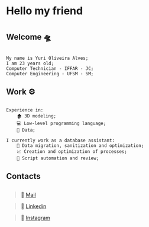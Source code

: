 # Hello my friend <h1>

## Welcome 🛸 <h2>
``` 
My name is Yuri Oliveira Alves; 
I am 23 years old;
Computer Technician - IFFAR - JC;
Computer Engineering - UFSM - SM;
```
## Work ⚙️ <h2>
```
Experience in:
    🏚️ 3D modeling;
    💻 Low-level programming language;
    🎲 Data;

I currently work as a database assistant:
    💾 Data migration, sanitization and optimization;
    📈 Creation and optimization of processes;
    🤖 Script automation and review;
```
## Contacts <h2>
>📧 [Mail](yuri.alves@ecomp.ufsm.br)

>📱 [Linkedin](https://www.linkedin.com/in/yuri-oliveira-alves-953652157/)

>📸 [Instagram](https://www.instagram.com/oliveirayurii_/)
